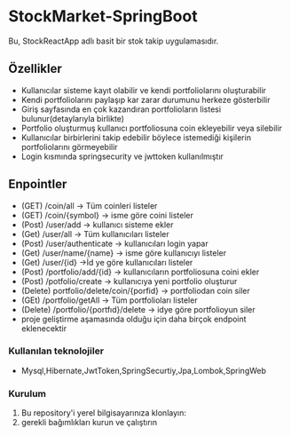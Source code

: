 # StockMarket-SpringBoot

Bu, StockReactApp adlı basit bir stok takip uygulamasıdır.

## Özellikler
- Kullanıcılar sisteme kayıt olabilir ve kendi portfoliolarını oluşturabilir
- Kendi portfoliolarını paylaşıp kar zarar durumunu herkeze gösterbilir
- Giriş sayfasında en çok kazandıran portfolioların listesi bulunur(detaylarıyla birlikte) 
- Portfolio oluşturmuş kullanıcı portfoliosuna coin ekleyebilir veya silebilir
- Kullanıcılar birbirlerini takip edebilir böylece istemediği kişilerin portfoliolarını görmeyebilir
- Login kısmında springsecurity ve jwttoken kullanılmıştır 

## Enpointler

- (GET)  /coin/all -> Tüm coinleri listeler
- (GET)  /coin/{symbol} -> isme göre coini listeler
- (Post) /user/add -> kullanıcı sisteme ekler
- (Get) /user/all -> Tüm kullanıcıları listeler
- (Post) /user/authenticate -> kullanıcıları login yapar
- (Get) /user/name/{name} -> isme göre kullanıcıyı listeler
- (Get) /user/{id} ->İd ye göre kullanıcıları listeler
- (Post) /portfolio/add/{id} -> kullanıcıların portfoliosuna coini ekler
- (Post) /potfolio/create -> kullanıcıya yeni portfolio oluşturur
- (Delete) portfolio/delete/coin/{porfid} -> portfoliodan coin siler
- (GEt)  /portfolio/getAll -> Tüm portfolioları listeler
- (Delete) /portfolio/{portfıd}/delete -> idye göre portfolioyun siler
- proje geliştirme aşamasında olduğu için daha birçok endpoint eklenecektir

 ### Kullanılan teknolojiler

- Mysql,Hibernate,JwtToken,SpringSecurtiy,Jpa,Lombok,SpringWeb

### Kurulum

1. Bu repository'i yerel bilgisayarınıza klonlayın:
2. gerekli bağımlıkları kurun ve çalıştırın

